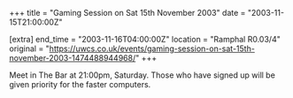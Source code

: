 +++
title = "Gaming Session on Sat 15th November 2003"
date = "2003-11-15T21:00:00Z"

[extra]
end_time = "2003-11-16T04:00:00Z"
location = "Ramphal R0.03/4"
original = "https://uwcs.co.uk/events/gaming-session-on-sat-15th-november-2003-1474488944968/"
+++

Meet in The Bar at 21:00pm, Saturday. Those who have signed up will be given priority for the faster computers.

